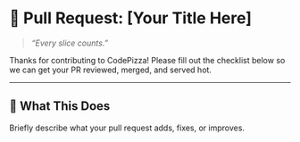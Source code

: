 # 🍕 Pull Request: [Your Title Here]

> _“Every slice counts.”_

Thanks for contributing to CodePizza! Please fill out the checklist below so we can get your PR reviewed, merged, and served hot.

---

## 🧠 What This Does

Briefly describe what your pull request adds, fixes, or improves.

